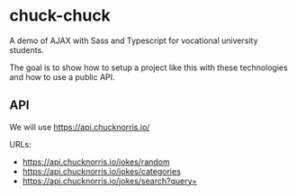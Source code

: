# chuck-chuck
A demo of AJAX with Sass and Typescript for vocational university students.

The goal is to show how to setup a project like this with these technologies and how to use a public API.

## API

We will use https://api.chucknorris.io/

URLs:
- https://api.chucknorris.io/jokes/random
- https://api.chucknorris.io/jokes/categories
- https://api.chucknorris.io/jokes/search?query=

